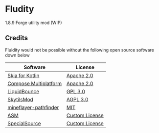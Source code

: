 # Fludity

1.8.9 Forge utility mod (WIP)

## Credits

Fluidity would not be possible without the following open source software down below

| Software                                                                       | License                                                                          |
| ------------------------------------------------------------------------------ | -------------------------------------------------------------------------------- |
| [Skia for Kotlin](https://github.com/JetBrains/skiko)                          | [Apache 2.0](https://github.com/JetBrains/skiko/blob/master/LICENSE)             |
| [Compose Multiplatform](https://github.com/JetBrains/compose-jb)               | [Apache 2.0](https://github.com/JetBrains/compose-jb/blob/master/LICENSE.txt)    |
| [LiquidBounce](https://github.com/CCBlueX/liquidbounce)                        | [GPL 3.0](https://github.com/CCBlueX/LiquidBounce/blob/legacy/LICENSE)           |
| [SkytilsMod](https://github.com/Skytils/SkytilsMod)                            | [AGPL 3.0](https://github.com/Skytils/SkytilsMod/blob/1.x/LICENSE.md)            |
| [mineflayer-pathfinder](https://github.com/PrismarineJS/mineflayer-pathfinder) | [MIT](https://github.com/PrismarineJS/mineflayer-pathfinder/blob/master/LICENSE) |
| [ASM](https://asm.ow2.io/)                                                     | [Custom License](https://gitlab.ow2.org/asm/asm/-/blob/master/LICENSE.txt)       |
| [SpecialSource](https://github.com/md-5/SpecialSource/)                        | [Custom License](https://github.com/md-5/SpecialSource/blob/master/LICENSE)      |
